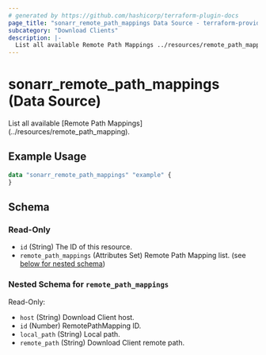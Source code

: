 ```yaml
---
# generated by https://github.com/hashicorp/terraform-plugin-docs
page_title: "sonarr_remote_path_mappings Data Source - terraform-provider-sonarr"
subcategory: "Download Clients"
description: |-
  List all available Remote Path Mappings ../resources/remote_path_mapping.
---
```


# sonarr_remote_path_mappings (Data Source)

<!-- subcategory:Download Clients -->List all available [Remote Path Mappings](../resources/remote_path_mapping).

## Example Usage

```terraform
data "sonarr_remote_path_mappings" "example" {
}
```

<!-- schema generated by tfplugindocs -->
## Schema

### Read-Only

- `id` (String) The ID of this resource.
- `remote_path_mappings` (Attributes Set) Remote Path Mapping list. (see [below for nested schema](#nestedatt--remote_path_mappings))

<a id="nestedatt--remote_path_mappings"></a>
### Nested Schema for `remote_path_mappings`

Read-Only:

- `host` (String) Download Client host.
- `id` (Number) RemotePathMapping ID.
- `local_path` (String) Local path.
- `remote_path` (String) Download Client remote path.


